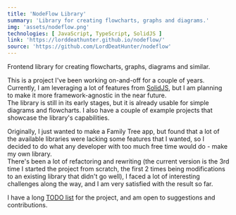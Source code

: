 ```yaml
---
title: 'NodeFlow Library'
summary: 'Library for creating flowcharts, graphs and diagrams.'
img: 'assets/nodeflow.png'
technologies: [ JavaScript, TypeScript, SolidJS ]
link: 'https://lorddeathunter.github.io/nodeflow/'
source: 'https://github.com/LordDeatHunter/nodeflow'
---
```


Frontend library for creating flowcharts, graphs, diagrams and similar.

This is a project I've been working on-and-off for a couple of years.\
Currently, I am leveraging a lot of features from [SolidJS](https://www.solidjs.com/), but I am planning to make it more
framework-agnostic in the near future.\
The library is still in its early stages, but it is already usable for simple diagrams and flowcharts. I also have a
couple of example projects that showcase the library's capabilities.

Originally, I just wanted to make a Family Tree app, but found that a lot of the available libraries were lacking
some features that I wanted, so I decided to do what any developer with too much free time would do - make my own
library.\
There's been a lot of refactoring and rewriting (the current version is the 3rd time I started the project from scratch,
the first 2 times being modifications to an existing library that didn't go well), I faced a lot of interesting
challenges along the way, and I am very satisfied with the result so far.

I have a long [TODO list](https://github.com/users/LordDeatHunter/projects/5/views/1) for the project, and am open to
suggestions and contributions.